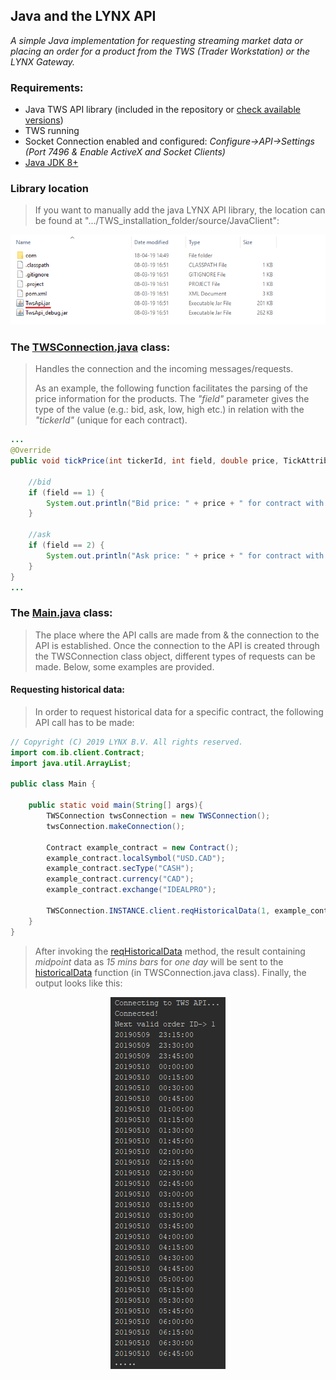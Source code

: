 ## Java and the LYNX API

*A simple Java implementation for requesting streaming market data or placing an order for a product from the TWS (Trader Workstation) or the LYNX Gateway.*

### Requirements:

- Java TWS API library (included in the repository or [check available versions](https://api.lynx.academy/API_versions))
- TWS running
- Socket Connection enabled and configured: *Configure->API->Settings* *(Port 7496 & Enable ActiveX and Socket Clients)*
- [Java JDK 8+](https://www.oracle.com/technetwork/java/javase/downloads/index.html)



### Library location

> If you want to manually add the java LYNX API library, the location can be found at ".../TWS_installation_folder/source/JavaClient":

<p align="center">
  <img src="images/jar_location.png">
</p>


### The [TWSConnection.java](https://github.com/lynxbroker/API-examples/blob/master/Java/request_historical_data/src/TWSConnection.java) class:

> Handles the connection and the incoming messages/requests.
>
> As an example, the following function facilitates the parsing of the price information for the products. The *"field"* parameter gives the type of the value (e.g.: bid, ask, low, high etc.) in relation with the *"tickerId"* (unique for each contract).

```java
...
@Override
public void tickPrice(int tickerId, int field, double price, TickAttrib tickAttrib) {

    //bid
    if (field == 1) {
        System.out.println("Bid price: " + price + " for contract with id " + tickerId);
    }

    //ask
    if (field == 2) {
        System.out.println("Ask price: " + price + " for contract with id " + tickerId);
    }
}
...
```





### The [Main.java](https://github.com/lynxbroker/API-examples/blob/master/Java/request_historical_data/src/Main.java) class:

> The place where the API calls are made from & the connection to the API is established. Once the connection to the API is created through the TWSConnection class object, different types of requests can be made. Below, some examples are provided.



#### Requesting historical data:

> In order to request historical data for a specific contract, the following API call has to be made:



```java
// Copyright (C) 2019 LYNX B.V. All rights reserved.
import com.ib.client.Contract;
import java.util.ArrayList;

public class Main {

    public static void main(String[] args){
        TWSConnection twsConnection = new TWSConnection();
        twsConnection.makeConnection();

        Contract example_contract = new Contract();
        example_contract.localSymbol("USD.CAD");
        example_contract.secType("CASH");
        example_contract.currency("CAD");
        example_contract.exchange("IDEALPRO");
        
        TWSConnection.INSTANCE.client.reqHistoricalData(1, example_contract, "20190510 23:59:59 GMT", "1 D", "15 mins", "MIDPOINT", 1, 1, false, new ArrayList<>());
    }
}
```



> After invoking the [reqHistoricalData](https://api.lynx.academy/EClient?id=reqhistoricaldata) method, the result containing *midpoint* data as *15 mins bars* for *one day* will be sent to the [historicalData](https://api.lynx.academy/EWrapper?id=historicaldata) function (in TWSConnection.java class). Finally, the output looks like this:

<p align="center">
  <img src="images/request_historical_data.png">
</p>
